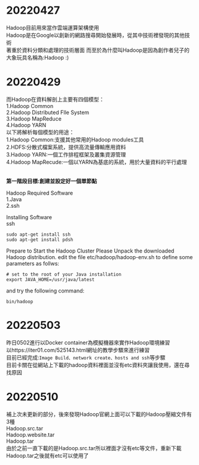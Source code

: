 # 20220427
Hadoop目前用來當作雲端運算架構使用<br>
Hadoop是在Google以創新的網路搜尋開始發展時，從其中技術裡發現的其他技術<br>
著重於資料分類和處理的技術層面
而至於為什麼叫Hadoop是因為創作者兒子的大象玩具名稱為:Hadoop :)<br>
# 20220429
而Hadoop在資料解剖上主要有四個模型：<br>
1.Hadoop Common<br>
2.Hadoop Distributed FIle System<br>
3.Hadoop MapReduce<br>
4.Hadoop YARN<br>
以下將解析每個模型的用途：<br>
1.Hadoop Common:支援其他常用的Hadoop modules工具<br>
2.HDFS:分散式檔案系統，提供高流量傳輸應用資料<br>
3.Hadoop YARN:一個工作排程框架及叢集資源管理<br>
4.Hadoop MapRecude:一個以YARN為基底的系統，用於大量資料的平行處理<br>
<br>

**第一階段目標:創建並設定好一個單節點**

Hadoop Required Software<br>
1.Java<br>
2.ssh<br>

Installing Software<br>
ssh
```
sudo apt-get install ssh
sudo apt-get install pdsh
```
Prepare to Start the Hadoop Cluster
Please Unpack the downloaded Hadoop distribution. 
edit the file etc/hadoop/hadoop-env.sh to define some parameters as follws:
```
# set to the root of your Java installation
export JAVA_HOME=/usr/java/latest
```
and try the following command:
```
bin/hadoop
```
# 20220503
昨日0502進行以Docker container為模擬機器來實作Hadoop環境練習<br>
以https://iter01.com/525143.html網址的教學步驟來進行練習<br>
目前已經完成:```Image Build、network create、hosts and ssh```等步驟<br>
目前卡關在從網站上下載的hadoop資料裡面並沒有etc資料夾讓我使用，還在尋找原因<br>

# 20220510
補上次未更新的部分，後來發現Hadoop官網上面可以下載的Hadoop壓縮文件有3種<br>
Hadoop.src.tar<br>
Hadoop.website.tar<br>
Hadoop.tar<br>
由於之前一直下載的是Hadoop.src.tar所以裡面才沒有etc等文件，重新下載Hadoop.tar之後就有etc可以使用了<br>